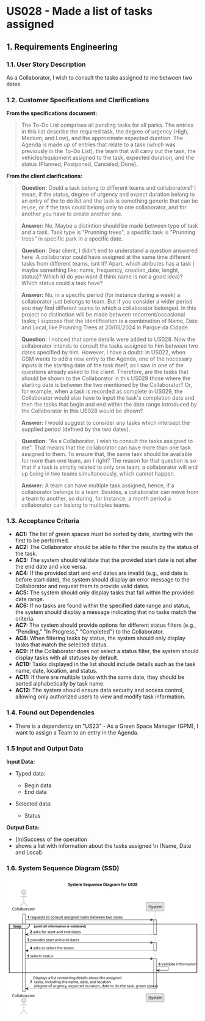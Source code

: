 # US028 - Made a list of tasks assigned


## 1. Requirements Engineering

### 1.1. User Story Description

As a Collaborator, I wish to consult the tasks assigned to me between two dates.

### 1.2. Customer Specifications and Clarifications

**From the specifications document:**

> The To-Do List comprises all pending tasks for all parks. The entries in
this list describe the required task, the degree of urgency (High, Medium,
and Low), and the approximate expected duration. The Agenda is made
up of entries that relate to a task (which was previously in the To-Do List),
the team that will carry out the task, the vehicles/equipment assigned to
the task, expected duration, and the status (Planned, Postponed, Canceled,
Done).


**From the client clarifications:**

> **Question:** Could a task belong to different teams and collaborators? I mean, if the status, degree of urgency and expect
duration belong to an entry of the to do list and the task is something generic that can be reuse, or if the
task could belong only to one collaborator, and for another you have to create another one.

> **Answer:** No.
Maybe a distintion should be made between type of task and a task.
Task type is "Prunning trees", a specific task is "Prunning trees" in specific park in a specific date.

> **Question:** Dear client, I didn't end to understand a question answered here. A collaborator could have assigned at the same time different tasks from different teams, isnt it?
Apart, which atributes has a task ( maybe something like: name, frequency, creation_date, lenght, status)? Which id do you want (I think name is not a good idea)? Which status could a task have?

> **Answer:** No, in a specific period (for instance during a week) a collaborator just belongs to team. But if you consider a wider period you may find different teams to which a collaborator belonged.
In this project no distinction will be made between recorrent/occasional tasks; I suppose that the identification is a combination of Name, Date and Local, like Prunning Trees at 20/05/2024 in Parque da Cidade.



> **Question:** I noticed that some details were added to US028. Now the collaborator intends to consult the tasks assigned to him between two dates specified by him.
However, I have a doubt: in US022, when GSM wants to add a new entry to the Agenda, one of the necessary inputs is the starting date of the task itself, as I saw in one of the questions already asked to the client.
Therefore, are the tasks that should be shown to the Collaborator in this US028 those where the starting date is between the two mentioned by the Collaborator? Or, for example, when a task is recorded as complete in US029, the Collaborator would also have to input the task's completion date and then the tasks that begin and end within the date range introduced by the Collaborator in this US028 would be shown?

> **Answer:** I would suggest to consider any tasks which intersept the supplied period (defined by the two dates).

> **Question:** "As a Collaborator, I wish to consult the tasks assigned to me". That means that the collaborator can have more than one task assigned to them.
To ensure that, the same task should be available for more than one team, am I right? The reason for that question is so that if a task is strictly related to only one team, a collaborator will end
up being in two teams simultaneously, which cannot happen.

> **Answer:** A team can have multiple task assigned, hence, if a collaborator belongs to a team.
Besides, a collaborator can move from a team to another, so during, for instance,
a month period a collaborator can belong to multiples teams.



### 1.3. Acceptance Criteria

* **AC1:** The list of green spaces must be sorted by date, starting
  with the first to be performed.
* **AC2:** The Collaborator should be able to filter the results by the
  status of the task.
* **AC3:** The system should validate that the provided start date is not after the end date and vice versa.
* **AC4:** If the provided start and end dates are invalid (e.g., end date is before start date), the system should display an error message to the Collaborator and request them to provide valid dates.
* **AC5:** The system should only display tasks that fall within the provided date range.
* **AC6:**  If no tasks are found within the specified date range and status, the system should display a message indicating that no tasks match the criteria.
* **AC7:** The system should provide options for different status filters (e.g., "Pending," "In Progress," "Completed") to the Collaborator.
* **AC8:** When filtering tasks by status, the system should only display tasks that match the selected status.
* **AC9:** If the Collaborator does not select a status filter, the system should display tasks with all statuses by default.
* **AC10:** Tasks displayed in the list should include details such as the task name, date, location, and status.
* **AC11:** If there are multiple tasks with the same date, they should be sorted alphabetically by task name.
* **AC12:** The system should ensure data security and access control, allowing only authorized users to view and modify task information.


### 1.4. Found out Dependencies

* There is a dependency on "US23" - As a Green Space Manager (GPM), I want to assign a Team to an entry in the Agenda.

### 1.5 Input and Output Data

**Input Data:**

* Typed data:
    * Begin data
    * End data

* Selected data:
    * Status

**Output Data:**

* (In)Success of the operation
* shows a list with information about the tasks assigned \n
  (Name, Date and Local)

### 1.6. System Sequence Diagram (SSD)

![System Sequence Diagram - Alternative One](svg/us28-system-sequence-diagram-System_Sequence_Diagram_for_US28.svg)
